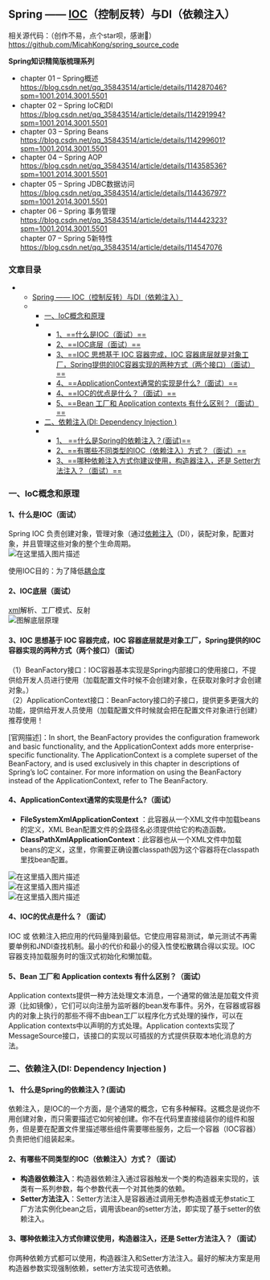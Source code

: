 ## Spring —— [IOC](https://so.csdn.net/so/search?q=IOC&spm=1001.2101.3001.7020)（控制反转）与DI（依赖注入）

相关源代码：（创作不易，点个star呗，感谢🙏）<https://github.com/MicahKong/spring_source_code>

**Spring知识精简版梳理系列**

- chapter 01 – Spring概述  
  <https://blog.csdn.net/qq_35843514/article/details/114287046?spm=1001.2014.3001.5501>
- chapter 02 – Spring IoC和DI <https://blog.csdn.net/qq_35843514/article/details/114291994?spm=1001.2014.3001.5501>
- chapter 03 – Spring Beans <https://blog.csdn.net/qq_35843514/article/details/114299601?spm=1001.2014.3001.5501>
- chapter 04 – Spring AOP <https://blog.csdn.net/qq_35843514/article/details/114358536?spm=1001.2014.3001.5501>
- chapter 05 – Spring JDBC数据访问 <https://blog.csdn.net/qq_35843514/article/details/114436797?spm=1001.2014.3001.5501>
- chapter 06 – Spring 事务管理 <https://blog.csdn.net/qq_35843514/article/details/114442323?spm=1001.2014.3001.5501>  
  chapter 07 – Spring 5新特性 <https://blog.csdn.net/qq_35843514/article/details/114547076>

### 文章目录

- - [Spring —— IOC（控制反转）与DI（依赖注入）](#Spring__IOCDI_0)
  - - [一、IoC概念和原理](#IoC_15)
    - - [1、==什么是IOC（面试）==](#1IOC_16)
      - [2、==IOC底层（面试）==](#2IOC_24)
      - [ 3、==IOC 思想基于 IOC 容器完成，IOC 容器底层就是对象工厂，Spring提供的I0C容器实现的两种方式（两个接口）（面试）==](#_3IOC__IOC_IOC_SpringI0C_29)
      - [ 4、==ApplicationContext通常的实现是什么\?（面试）==](#_4ApplicationContext_36)
      - [4、==IOC的优点是什么？（面试）==](#4IOC_45)
      - [5、==Bean 工厂和 Application contexts 有什么区别？（面试）==](#5Bean__Application_contexts___49)
    - [二、依赖注入\(DI: Dependency Injection \)](#DI__Dependency_Injection__53)
    - - [1、 ==什么是Spring的依赖注入？\(面试\)==](#1_Spring_55)
      - [2、==有哪些不同类型的IOC（依赖注入）方式？（面试）==](#2IOC_59)
      - [3、==哪种依赖注入方式你建议使用，构造器注入，还是 Setter方法注入？（面试）==](#3_Setter_64)

### 一、IoC概念和原理

#### 1、什么是IOC（面试）

Spring IOC 负责创建对象，管理对象（通过[依赖注入](https://so.csdn.net/so/search?q=%E4%BE%9D%E8%B5%96%E6%B3%A8%E5%85%A5&spm=1001.2101.3001.7020)（DI），装配对象，配置对象，并且管理这些对象的整个生命周期。  
![在这里插入图片描述](https://img-blog.csdnimg.cn/2021030410120941.png?x-oss-process=image/watermark,type_ZmFuZ3poZW5naGVpdGk,shadow_10,text_aHR0cHM6Ly9ibG9nLmNzZG4ubmV0L3FxXzM1ODQzNTE0,size_16,color_FFFFFF,t_70)

使用IOC目的：为了降低[耦合度](https://so.csdn.net/so/search?q=%E8%80%A6%E5%90%88%E5%BA%A6&spm=1001.2101.3001.7020)

#### 2、IOC底层（面试）

[xml](https://so.csdn.net/so/search?q=xml&spm=1001.2101.3001.7020)解析、工厂模式、反射  
![图解底层原理](https://img-blog.csdnimg.cn/2021030219074044.png?x-oss-process=image/watermark,type_ZmFuZ3poZW5naGVpdGk,shadow_10,text_aHR0cHM6Ly9ibG9nLmNzZG4ubmV0L3FxXzM1ODQzNTE0,size_16,color_FFFFFF,t_70)

####  3、IOC 思想基于 IOC 容器完成，IOC 容器底层就是对象工厂，Spring提供的I0C容器实现的两种方式（两个接口）（面试）

（1）BeanFactory接口：IOC容器基本实现是Spring内部接口的使用接口，不提供给开发人员进行使用（加载配置文件时候不会创建对象，在获取对象时才会创建对象。）  
（2）ApplicationContext接口：BeanFactory接口的子接口，提供更多更强大的功能，提供给开发人员使用（加载配置文件时候就会把在配置文件对象进行创建）推荐使用！

\[官网描述\]：In short, the BeanFactory provides the configuration framework and basic functionality, and the ApplicationContext adds more enterprise-specific functionality. The ApplicationContext is a complete superset of the BeanFactory, and is used exclusively in this chapter in descriptions of Spring’s IoC container. For more information on using the BeanFactory instead of the ApplicationContext, refer to The BeanFactory.

####  4、ApplicationContext通常的实现是什么\?（面试）

- **FileSystemXmlApplicationContext** ：此容器从一个XML文件中加载beans的定义，XML Bean配置文件的全路径名必须提供给它的构造函数。
- **ClassPathXmlApplicationContext**：此容器也从一个XML文件中加载beans的定义，这里，你需要正确设置classpath因为这个容器将在classpath里找bean配置。

![在这里插入图片描述](https://img-blog.csdnimg.cn/20210302214354351.png?x-oss-process=image/watermark,type_ZmFuZ3poZW5naGVpdGk,shadow_10,text_aHR0cHM6Ly9ibG9nLmNzZG4ubmV0L3FxXzM1ODQzNTE0,size_16,color_FFFFFF,t_70)  
![在这里插入图片描述](https://img-blog.csdnimg.cn/20210302214441676.png?x-oss-process=image/watermark,type_ZmFuZ3poZW5naGVpdGk,shadow_10,text_aHR0cHM6Ly9ibG9nLmNzZG4ubmV0L3FxXzM1ODQzNTE0,size_16,color_FFFFFF,t_70)  
![在这里插入图片描述](https://img-blog.csdnimg.cn/20210302214940221.png?x-oss-process=image/watermark,type_ZmFuZ3poZW5naGVpdGk,shadow_10,text_aHR0cHM6Ly9ibG9nLmNzZG4ubmV0L3FxXzM1ODQzNTE0,size_16,color_FFFFFF,t_70)

#### 4、IOC的优点是什么？（面试）

IOC 或 依赖注入把应用的代码量降到最低。它使应用容易测试，单元测试不再需要单例和JNDI查找机制。最小的代价和最小的侵入性使松散耦合得以实现。IOC容器支持加载服务时的饿汉式初始化和懒加载。

#### 5、Bean 工厂和 Application contexts 有什么区别？（面试）

Application contexts提供一种方法处理文本消息，一个通常的做法是加载文件资源（比如镜像），它们可以向注册为监听器的bean发布事件。另外，在容器或容器内的对象上执行的那些不得不由bean工厂以程序化方式处理的操作，可以在Application contexts中以声明的方式处理。Application contexts实现了MessageSource接口，该接口的实现以可插拔的方式提供获取本地化消息的方法。

### 二、依赖注入\(DI: Dependency Injection \)

#### 1、 什么是Spring的依赖注入？\(面试\)

依赖注入，是IOC的一个方面，是个通常的概念，它有多种解释。这概念是说你不用创建对象，而只需要描述它如何被创建。你不在代码里直接组装你的组件和服务，但是要在配置文件里描述哪些组件需要哪些服务，之后一个容器（IOC容器）负责把他们组装起来。

#### 2、有哪些不同类型的IOC（依赖注入）方式？（面试）

- **构造器依赖注入**：构造器依赖注入通过容器触发一个类的构造器来实现的，该类有一系列参数，每个参数代表一个对其他类的依赖。
- **Setter方法注入**：Setter方法注入是容器通过调用无参构造器或无参static工厂方法实例化bean之后，调用该bean的setter方法，即实现了基于setter的依赖注入。

#### 3、哪种依赖注入方式你建议使用，构造器注入，还是 Setter方法注入？（面试）

你两种依赖方式都可以使用，构造器注入和Setter方法注入。最好的解决方案是用构造器参数实现强制依赖，setter方法实现可选依赖。